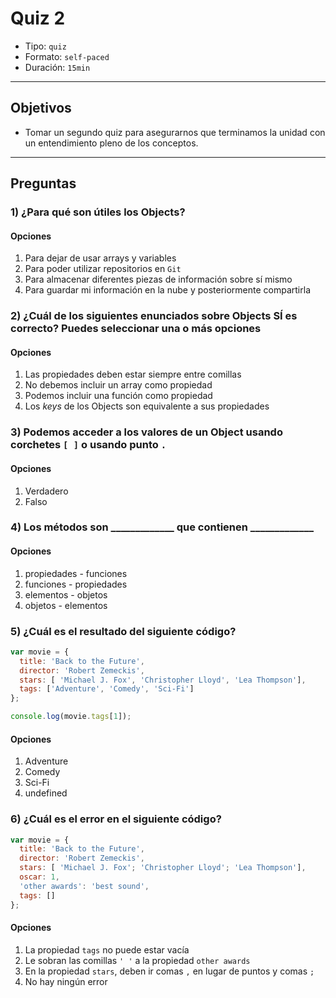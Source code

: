 # Quiz 2

- Tipo: `quiz`
- Formato: `self-paced`
- Duración: `15min`

***

## Objetivos

- Tomar un segundo quiz para asegurarnos que terminamos la unidad con un
  entendimiento pleno de los conceptos.

***

## Preguntas

### 1) ¿Para qué son útiles los Objects?

#### Opciones

1. Para dejar de usar arrays y variables
2. Para poder utilizar repositorios en `Git`
3. Para almacenar diferentes piezas de información sobre sí mismo
4. Para guardar mi información en la nube y posteriormente compartirla

<solution style="display:none;">3</solution>

### 2) ¿Cuál de los siguientes enunciados sobre Objects SÍ es correcto? Puedes seleccionar una o más opciones

#### Opciones

1. Las propiedades deben estar siempre entre comillas
2. No debemos incluir un array como propiedad
3. Podemos incluir una función como propiedad
4. Los _keys_ de los Objects son equivalente a sus propiedades

<solution style="display:none;">3,4</solution>

### 3) Podemos acceder a los valores de un Object usando corchetes `[ ]` o usando punto `.`

#### Opciones

1. Verdadero
2. Falso

<solution style="display:none;">1</solution>

### 4) Los métodos son \_\_\_\_\_\_\_\_\_\_\_\_\_ que contienen \_\_\_\_\_\_\_\_\_\_\_\_\_

#### Opciones

1. propiedades - funciones
2. funciones - propiedades
3. elementos - objetos
4. objetos - elementos

<solution style="display:none;">1</solution>

### 5) ¿Cuál es el resultado del siguiente código?

```js
var movie = {
  title: 'Back to the Future',
  director: 'Robert Zemeckis',
  stars: [ 'Michael J. Fox', 'Christopher Lloyd', 'Lea Thompson'],
  tags: ['Adventure', 'Comedy', 'Sci-Fi']
};

console.log(movie.tags[1]);
```

#### Opciones

1. Adventure
2. Comedy
3. Sci-Fi
4. undefined

<solution style="display:none;">2</solution>

### 6) ¿Cuál es el error en el siguiente código?

```js
var movie = {
  title: 'Back to the Future',
  director: 'Robert Zemeckis',
  stars: [ 'Michael J. Fox'; 'Christopher Lloyd'; 'Lea Thompson'],
  oscar: 1,
  'other awards': 'best sound',
  tags: []
};
```

#### Opciones

1. La propiedad `tags` no puede estar vacía
2. Le sobran las comillas `' '` a la propiedad `other awards`
3. En la propiedad `stars`, deben ir comas `,` en lugar de puntos y comas `;`
4. No hay ningún error

<solution style="display:none;">3</solution>
